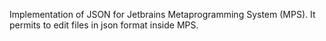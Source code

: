 Implementation of JSON for Jetbrains Metaprogramming System (MPS). It permits to edit files in json format inside MPS.